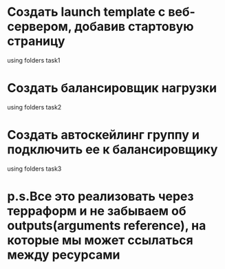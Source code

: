 # Создать launch template с веб-сервером, добавив стартовую страницу

using folders task1

# Создать балансировщик нагрузки

using folders task2

# Создать автоскейлинг группу и подключить ее к балансировщику

using folders task3
# p.s.Все это реализовать через терраформ и не забываем об outputs(arguments reference), на которые мы может ссылаться между ресурсами 
